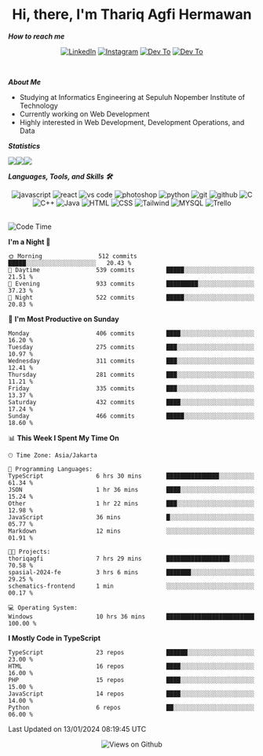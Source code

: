 <div align="center">
  <h1>Hi, there, I'm Thariq Agfi Hermawan</h1>
</div>


***How to reach me***
<p align='center'>
   <a href="https://www.linkedin.com/in/thariqagfihermawan" target="_blank"><img src="https://img.shields.io/badge/LinkedIn-0077B5?style=for-the-badge&logo=linkedin&logoColor=white" alt="LinkedIn"></a>
   <a href="https://www.instagram.com/thoriqagfi" target="_blank"><img src="https://img.shields.io/badge/Instagram-E4405F?style=for-the-badge&logo=instagram&logoColor=white" alt="Instagram"></a>
   <a href="https://medium.com/@thoriq.aghfi60" target="_blank"><img src="https://img.shields.io/badge/Medium-12100E?style=for-the-badge&logo=medium&logoColor=white" alt="Dev To"></a>
   <a href="https://linktr.ee/thoriqagfi" target="_blank"><img src="https://img.shields.io/badge/linktree-1de9b6?style=for-the-badge&logo=linktree&logoColor=white" alt="Dev To"></a>
</p>

<br>

***About Me***
- Studying at Informatics Engineering at Sepuluh Nopember Institute of Technology
- Currently working on Web Development
- Highly interested in Web Development, Development Operations, and Data

***Statistics***

<!-- [![GitHub Streak](http://github-readme-streak-stats.herokuapp.com?user=thoriqagfi&theme=dark)](https://git.io/streak-stats) -->

<div align="center">
  <div style="display: flex;">
    <img src="http://github-readme-streak-stats.herokuapp.com?user=thoriqagfi&theme=chartreuse-dark"/>
    <img src="https://github-readme-stats.vercel.app/api/top-langs/?username=thoriqagfi&layout=compact&&theme=chartreuse-dark&langs_count=8)](https://github.com/thoriqagfi"/>
    <img src="https://github-readme-stats.vercel.app/api?username=thoriqagfi&show_icons=true&theme=chartreuse-dark"/>
  </div>
</div>

<!-- [![Top Langs](https://github-readme-stats.vercel.app/api/top-langs/?username=thoriqagfi&layout=compact&&theme=chartreuse-dark&langs_count=8)](https://github.com/thoriqagfi)
< ![Agfi's GitHub stats](https://github-readme-stats.vercel.app/api?username=thoriqagfi&show_icons=true&theme=chartreuse-dark) -->

***Languages, Tools, and Skills 🛠***

  <div align="center">
    <img src="https://img.shields.io/badge/JavaScript-F7DF1E?style=for-the-badge&logo=javascript&logoColor=black" alt="javascript" />
    <img src="https://img.shields.io/badge/React-61DAFB?style=for-the-badge&logo=react&logoColor=black" alt="react" />
    <img src="https://img.shields.io/badge/vs%20code-007ACC?style=for-the-badge&logo=visual%20studio%20code&logoColor=white" alt="vs code" />
    <img src="https://img.shields.io/badge/adobe%20photoshop-31A8FF?style=for-the-badge&logo=adobe%20photoshop&logoColor=white" alt="photoshop" />
    <img src="https://img.shields.io/badge/python-3776AB?style=for-the-badge&logo=python&logoColor=white" alt="python" />
    <img src="https://img.shields.io/badge/Git-F05032?style=for-the-badge&logo=git&logoColor=white" alt="git" />
    <img src="https://img.shields.io/badge/GitHub-100000?style=for-the-badge&logo=github&logoColor=white" alt="github" />
    <img src="https://img.shields.io/badge/c-%2300599C.svg?style=for-the-badge&logo=c&logoColor=white" alt="C" />
    <img src="https://img.shields.io/badge/c++-%2300599C.svg?style=for-the-badge&logo=c%2B%2B&logoColor=white" alt="C++" />
    <img src="https://img.shields.io/badge/Java-ED8B00?style=for-the-badge&logo=java&logoColor=white" alt="Java"/>
    <img src="https://img.shields.io/badge/HTML5-E34F26?style=for-the-badge&logo=html5&logoColor=white" alt="HTML" />
    <img src="https://img.shields.io/badge/CSS-239120?&style=for-the-badge&logo=css3&logoColor=white" alt ="CSS" />
    <img src="https://img.shields.io/badge/tailwindcss-%2338B2AC.svg?style=for-the-badge&logo=tailwind-css&logoColor=white" alt="Tailwind" />
    <img src="https://img.shields.io/badge/MySQL-00000F?style=for-the-badge&logo=mysql&logoColor=white" alt="MYSQL" />
    <img src="https://img.shields.io/badge/Trello-%23026AA7.svg?style=for-the-badge&logo=Trello&logoColor=white" alt="Trello" />
  </div><br>

<!--START_SECTION:waka-->
![Code Time](http://img.shields.io/badge/Code%20Time-861%20hrs%2018%20mins-blue)

**I'm a Night 🦉** 

```text
🌞 Morning                512 commits         █████░░░░░░░░░░░░░░░░░░░░   20.43 % 
🌆 Daytime                539 commits         █████░░░░░░░░░░░░░░░░░░░░   21.51 % 
🌃 Evening                933 commits         █████████░░░░░░░░░░░░░░░░   37.23 % 
🌙 Night                  522 commits         █████░░░░░░░░░░░░░░░░░░░░   20.83 % 
```
📅 **I'm Most Productive on Sunday** 

```text
Monday                   406 commits         ████░░░░░░░░░░░░░░░░░░░░░   16.20 % 
Tuesday                  275 commits         ███░░░░░░░░░░░░░░░░░░░░░░   10.97 % 
Wednesday                311 commits         ███░░░░░░░░░░░░░░░░░░░░░░   12.41 % 
Thursday                 281 commits         ███░░░░░░░░░░░░░░░░░░░░░░   11.21 % 
Friday                   335 commits         ███░░░░░░░░░░░░░░░░░░░░░░   13.37 % 
Saturday                 432 commits         ████░░░░░░░░░░░░░░░░░░░░░   17.24 % 
Sunday                   466 commits         █████░░░░░░░░░░░░░░░░░░░░   18.60 % 
```


📊 **This Week I Spent My Time On** 

```text
🕑︎ Time Zone: Asia/Jakarta

💬 Programming Languages: 
TypeScript               6 hrs 30 mins       ███████████████░░░░░░░░░░   61.34 % 
JSON                     1 hr 36 mins        ████░░░░░░░░░░░░░░░░░░░░░   15.24 % 
Other                    1 hr 22 mins        ███░░░░░░░░░░░░░░░░░░░░░░   12.98 % 
JavaScript               36 mins             █░░░░░░░░░░░░░░░░░░░░░░░░   05.77 % 
Markdown                 12 mins             ░░░░░░░░░░░░░░░░░░░░░░░░░   01.91 % 

🐱‍💻 Projects: 
thoriqagfi               7 hrs 29 mins       ██████████████████░░░░░░░   70.58 % 
spasial-2024-fe          3 hrs 6 mins        ███████░░░░░░░░░░░░░░░░░░   29.25 % 
schematics-frontend      1 min               ░░░░░░░░░░░░░░░░░░░░░░░░░   00.17 % 

💻 Operating System: 
Windows                  10 hrs 36 mins      █████████████████████████   100.00 % 
```

**I Mostly Code in TypeScript** 

```text
TypeScript               23 repos            ██████░░░░░░░░░░░░░░░░░░░   23.00 % 
HTML                     16 repos            ████░░░░░░░░░░░░░░░░░░░░░   16.00 % 
PHP                      15 repos            ████░░░░░░░░░░░░░░░░░░░░░   15.00 % 
JavaScript               14 repos            ████░░░░░░░░░░░░░░░░░░░░░   14.00 % 
Python                   6 repos             ██░░░░░░░░░░░░░░░░░░░░░░░   06.00 % 
```




 Last Updated on 13/01/2024 08:19:45 UTC
<!--END_SECTION:waka-->

<div align="center">
<img src="https://komarev.com/ghpvc/?username=thoriqagfi&color=blue" alt="Views on Github" />
</div>